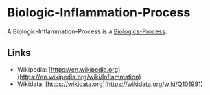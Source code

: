 # Biologic-Inflammation-Process

A Biologic-Inflammation-Process is a [Biologics-Process](40000053.md).

## Links

- Wikipedia: [https://en.wikipedia.org](https://en.wikipedia.org/wiki/Inflammation)
- Wikidata: [https://wikidata.org](https://wikidata.org/wiki/Q101991)
